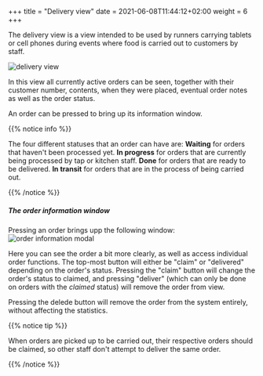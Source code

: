 +++
title = "Delivery view"
date =  2021-06-08T11:44:12+02:00
weight = 6
+++

The delivery view is a view intended to be used by runners carrying tablets or cell phones during events where food is carried out to customers by staff.

![delivery view](/images/ordsys/views/delivery.png)

In this view all currently active orders can be seen, together with their customer number, contents, when they were placed, eventual order notes as well as the order status.

An order can be pressed to bring up its information window.

{{% notice info %}}

The four different statuses that an order can have are:
**Waiting** for orders that haven't been processed yet.
**In progress** for orders that are currently being processed by tap or kitchen staff.
**Done** for orders that are ready to be delivered.
**In transit** for orders that are in the process of being carried out.

{{% /notice %}}


##### The order information window
Pressing an order brings upp the following window:
![order information modal](/images/ordsys/views/delivery_modal.png)

Here you can see the order a bit more clearly, as well as access individual order functions. The top-most button will either be "claim" or "delivered" depending on the order's status. Pressing the "claim" button will change the order's status to claimed, and pressing "deliver" (which can only be done on orders with the *claimed* status) will remove the order from view.

Pressing the delede button will remove the order from the system entirely, without affecting the statistics.

{{% notice tip %}}

When orders are picked up to be carried out, their respective orders should be claimed, so other staff don't attempt to deliver the same order.

{{% /notice %}}